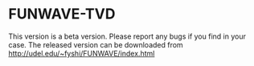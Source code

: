 # FUNWAVE-TVD
This version is a beta version. Please report any bugs if you find in your case.
The released version can be downloaded from http://udel.edu/~fyshi/FUNWAVE/index.html

